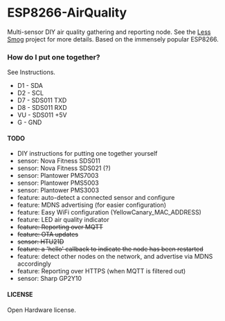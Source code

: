# ESP8266-AirQuality

Multi-sensor DIY air quality gathering and reporting node. See the [Less Smog](http://less-smog.org) project for more
details. Based on the immensely popular ESP8266.

### How do I put one together?

See Instructions.

* D1 - SDA
* D2 - SCL
* D7 - SDS011 TXD
* D8 - SDS011 RXD
* VU - SDS011 +5V
* G  - GND

#### TODO

* DIY instructions for putting one together yourself
* sensor: Nova Fitness SDS011
* sensor: Nova Fitness SDS021 (?)
* sensor: Plantower PMS7003
* sensor: Plantower PMS5003
* sensor: Plantower PMS3003
* feature: auto-detect a connected sensor and configure
* feature: MDNS advertising (for easier configuration)
* feature: Easy WiFi configuration (YellowCanary_MAC_ADDRESS)
* feature: LED air quality indicator
* ~~feature: Reporting over MQTT~~
* ~~feature: OTA updates~~
* ~~sensor: HTU21D~~
* ~~feature: a 'hello' callback to indicate the node has been restarted~~
* feature: detect other nodes on the network, and advertise via MDNS accordingly
* feature: Reporting over HTTPS (when MQTT is filtered out)
* sensor: Sharp GP2Y10

#### LICENSE

Open Hardware license.
